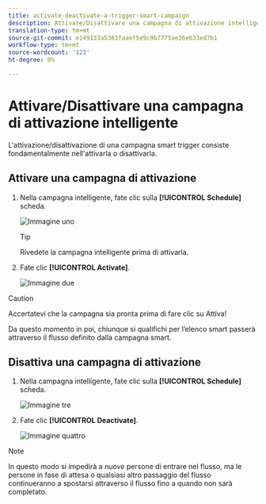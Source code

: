 ```yaml
---
title: activate-deactivate-a-trigger-smart-campaign
description: Attivare/Disattivare una campagna di attivazione intelligente
translation-type: tm+mt
source-git-commit: e149133a5383faaef5e9c9b7775ae36e633ed7b1
workflow-type: tm+mt
source-wordcount: '123'
ht-degree: 0%

---
```



# Attivare/Disattivare una campagna di attivazione intelligente

L&#39;attivazione/disattivazione di una campagna smart trigger consiste fondamentalmente nell&#39;attivarla o disattivarla.

## Attivare una campagna di attivazione

1. Nella campagna intelligente, fate clic sulla **[!UICONTROL Schedule]** scheda.

   ![Immagine uno](/help/sky/assets/smart-campaigns/activate-deactivate-a-trigger-smart-campaign/activate-deactivate-a-trigger-smart-campaign-1.png)

   >[!TIP]
   >
   >Rivedete la campagna intelligente prima di attivarla.

1. Fate clic **[!UICONTROL Activate]**.

   ![Immagine due](/help/sky/assets/smart-campaigns/activate-deactivate-a-trigger-smart-campaign/activate-deactivate-a-trigger-smart-campaign-2.png)

>[!CAUTION]
>
>Accertatevi che la campagna sia pronta prima di fare clic su Attiva!

Da questo momento in poi, chiunque si qualifichi per l’elenco smart passerà attraverso il flusso definito dalla campagna smart.

## Disattiva una campagna di attivazione

1. Nella campagna intelligente, fate clic sulla **[!UICONTROL Schedule]** scheda.

   ![Immagine tre](/help/sky/assets/smart-campaigns/activate-deactivate-a-trigger-smart-campaign/activate-deactivate-a-trigger-smart-campaign-3.png)

1. Fate clic **[!UICONTROL Deactivate]**.

   ![Immagine quattro](/help/sky/assets/smart-campaigns/activate-deactivate-a-trigger-smart-campaign/activate-deactivate-a-trigger-smart-campaign-4.png)

>[!NOTE]
>
>In questo modo si impedirà a _nuove_ persone di entrare nel flusso, ma le persone in fase di attesa o qualsiasi altro passaggio del flusso continueranno a spostarsi attraverso il flusso fino a quando non sarà completato.
